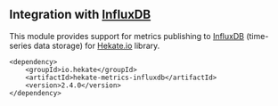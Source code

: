## Integration with [InfluxDB](https://github.com/influxdata/influxdb)
 
This module provides support for metrics publishing to [InfluxDB](https://www.influxdata.com) (time-series data storage)
for [Hekate.io](https://github.com/hekate-io/hekate) library.
 
 ```
 <dependency>
     <groupId>io.hekate</groupId>
     <artifactId>hekate-metrics-influxdb</artifactId>
     <version>2.4.0</version>
 </dependency>
 ```
